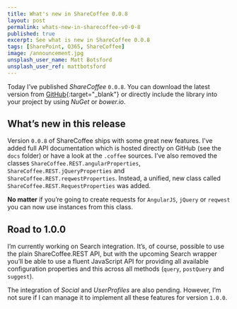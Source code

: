 ```yaml
---
title: What's new in ShareCoffee 0.0.8
layout: post
permalink: whats-new-in-sharecoffee-v0-0-8
published: true
excerpt: See what is new in ShareCoffee 0.0.8
tags: [SharePoint, O365, ShareCoffee]
image: /announcement.jpg
unsplash_user_name: Matt Botsford
unsplash_user_ref: mattbotsford
---
```


Today I’ve published *ShareCoffee* `0.0.8`. You can download the latest version from [GitHub](https://github.com/ThorstenHans/ShareCoffee){:target="_blank"} or directly include the library into your project by using *NuGet* or *bower.io*.

## What’s new in this release

Version `0.0.8` of ShareCoffee ships with some great new features. I’ve added full API documentation which is hosted directly on GitHub (see the `docs` folder) or have a look at the `.coffee` sources. I’ve also removed the classes `ShareCoffee.REST.angularProperties`, `ShareCoffee.REST.jQueryProperties` and  `ShareCoffee.REST.reqwestProperties`. Instead, a unified, new class called `ShareCoffee.REST.RequestProperties` was added. 

**No matter** if you’re going to create requests for `AngularJS`,  `jQuery` or `reqwest` you can now use instances from this class.

## Road to 1.0.0

I’m currently working on Search integration. It’s, of course, possible to use the plain ShareCoffee.REST API, but with the upcoming Search wrapper you’ll be able to use a fluent JavaScript API for providing all available configuration properties and this across all methods (`query`, `postQuery` and `suggest`).

The integration of *Social* and *UserProfiles* are also pending. However, I’m not sure if I can manage it to implement all these features for version `1.0.0`.


